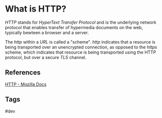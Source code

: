 # What is HTTP?

*HTTP* stands for *HyperText Transfer Protocol* and is the underlying network protocol that enables transfer of hypermedia documents on the web, typically bewteen a browser and a server.  

The *http* within a *URL* is called a "scheme". *http* indicates that a resource is being transported over an unencrypted connection, as opposed to the *https* scheme, which indicates that resource is being transported using the HTTP protocol, but over a secure *TLS* channel.  

## References
[HTTP - Mozilla Docs](https://developer.mozilla.org/en-US/docs/Glossary/HTTP)  

## Tags
#dev
